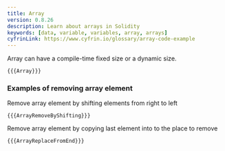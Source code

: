 ```yaml
---
title: Array
version: 0.8.26
description: Learn about arrays in Solidity
keywords: [data, variable, variables, array, arrays]
cyfrinLink: https://www.cyfrin.io/glossary/array-code-example
---
```


Array can have a compile-time fixed size or a dynamic size.

```solidity
{{{Array}}}
```

### Examples of removing array element

Remove array element by shifting elements from right to left

```solidity
{{{ArrayRemoveByShifting}}}
```

Remove array element by copying last element into to the place to remove

```solidity
{{{ArrayReplaceFromEnd}}}
```
